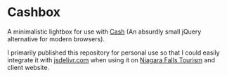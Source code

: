 # Cashbox

A minimalistic lightbox for use with [Cash](https://kenwheeler.github.io/cash/) (An absurdly small jQuery alternative for modern browsers).

I primarily published this repository for personal use so that I could easily integrate it with [jsdelivr.com](jsdelivr.com/) when using it on [Niagara Falls Tourism](https://www.niagarafallstourism.com/) and client website. 
